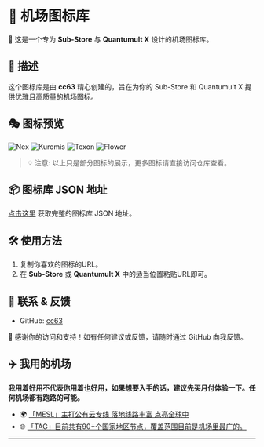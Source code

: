 # 🎨 机场图标库

🌟 这是一个专为 **Sub-Store** 与 **Quantumult X** 设计的机场图标库。

## 🚀 描述
这个图标库是由 **cc63** 精心创建的，旨在为你的 Sub-Store 和 Quantumult X 提供优雅且高质量的机场图标。

## 🎭 图标预览

![Nex](https://raw.githubusercontent.com/cc63/ICON/main/icons/Nexitally.png)
![Kuromis](https://raw.githubusercontent.com/cc63/ICON/main/icons/Kuromis.png) 
![Texon](https://raw.githubusercontent.com/cc63/ICON/main/icons/Texon-konglong.png)
![Flower](https://raw.githubusercontent.com/cc63/ICON/main/icons/Flower.png)

> 💡 注意: 以上只是部分图标的展示，更多图标请直接访问仓库查看。

## 📦 图标库 JSON 地址
[点击这里](https://raw.githubusercontent.com/cc63/ICON/main/icons.json) 获取完整的图标库 JSON 地址。

## 🛠 使用方法
1. 复制你喜欢的图标的URL。
2. 在 **Sub-Store** 或 **Quantumult X** 中的适当位置粘贴URL即可。

## 💼 联系 & 反馈
- GitHub: [cc63](https://github.com/cc63)

🙌 感谢你的访问和支持！如有任何建议或反馈，请随时通过 GitHub 向我反馈。

## ✈️ 我用的机场

**我用着好用不代表你用着也好用，如果想要入手的话，建议先买月付体验一下。任何机场都有跑路的可能。**

- 🌍 [「MESL」主打公有云专线 落地线路丰富 点亮全球中](https://in.mesl.cloud/#/register?code=upDDJS68)
- 🌐 [「TAG」目前共有90+个国家地区节点，覆盖范围目前是机场里最广的。](https://tagss01.pro/#/auth/xfm2jXlF)

---
